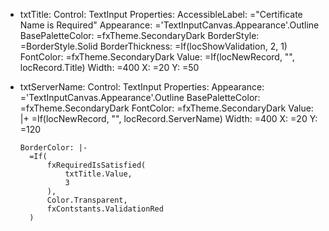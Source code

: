 - txtTitle:
    Control: TextInput
    Properties:
      AccessibleLabel: ="Certificate Name is Required"
      Appearance: ='TextInputCanvas.Appearance'.Outline
      BasePaletteColor: =fxTheme.SecondaryDark
      BorderStyle: =BorderStyle.Solid
      BorderThickness: =If(locShowValidation, 2, 1)
      FontColor: =fxTheme.SecondaryDark
      Value: =If(locNewRecord, "", locRecord.Title)
      Width: =400
      X: =20
      Y: =50

- txtServerName:
    Control: TextInput
    Properties:
      Appearance: ='TextInputCanvas.Appearance'.Outline
      BasePaletteColor: =fxTheme.SecondaryDark
      FontColor: =fxTheme.SecondaryDark
      Value: |+
        =If(locNewRecord, "", locRecord.ServerName)
      Width: =400
      X: =20
      Y: =120




      BorderColor: |-
        =If(
            fxRequiredIsSatisfied(
                txtTitle.Value,
                3
            ),
            Color.Transparent,
            fxContstants.ValidationRed
        )